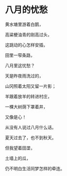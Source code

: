 # 八月的忧愁

黄水塘里游着白鹅， 

高粱梗油青的刚高过头， 

这跳动的心怎样安插， 

田里一窄条路， 

八月里这忧愁？ 

天是昨夜雨洗过的， 

山冈照着太阳又留一片影； 

羊跟着放羊的转进村庄， 

一棵大树荫下罩着井， 

又像是心！ 

从没有人说过八月什么话。 

夏天过去了，也不到秋天。 

但我望着田垄， 

土墙上的瓜， 

仍不明白生活同梦怎样的牵连。